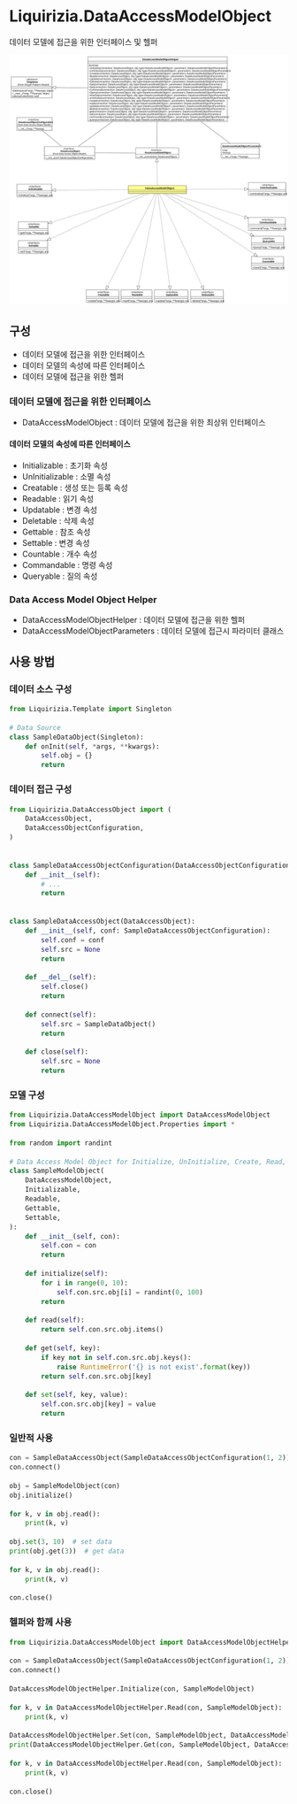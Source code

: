 # Liquirizia.DataAccessModelObject
데이터 모델에 접근을 위한 인터페이스 및 헬퍼

![Data Access Model Object Class Diagram](../res/DataAccessModelObject.svg "Data Access Model Object Class Diagram")

## 구성
* 데이터 모델에 접근을 위한 인터페이스
* 데이터 모델의 속성에 따른 인터페이스
* 데이터 모델에 접근을 위한 헬퍼

### 데이터 모델에 접근을 위한 인터페이스
* DataAccessModelObject : 데이터 모델에 접근을 위한 최상위 인터페이스

#### 데이터 모델의 속성에 따른 인터페이스
* Initializable : 초기화 속성
* UnInitializable : 소멸 속성
* Creatable : 생성 또는 등록 속성
* Readable : 읽기 속성
* Updatable : 변경 속성
* Deletable : 삭제 속성
* Gettable : 참조 속성
* Settable : 변경 속성
* Countable : 개수 속성
* Commandable : 명령 속성
* Queryable : 질의 속성

### Data Access Model Object Helper
* DataAccessModelObjectHelper : 데이터 모델에 접근을 위한 헬퍼
* DataAccessModelObjectParameters : 데이터 모델에 접근시 파라미터 클래스

## 사용 방법

### 데이터 소스 구성
```python
from Liquirizia.Template import Singleton

# Data Source
class SampleDataObject(Singleton):
	def onInit(self, *args, **kwargs):
		self.obj = {}
		return
```

### 데이터 접근 구성
```python
from Liquirizia.DataAccessObject import (
	DataAccessObject,
	DataAccessObjectConfiguration,
)


class SampleDataAccessObjectConfiguration(DataAccessObjectConfiguration):
	def __init__(self):
		# ...
		return


class SampleDataAccessObject(DataAccessObject):
	def __init__(self, conf: SampleDataAccessObjectConfiguration):
		self.conf = conf
		self.src = None
		return

	def __del__(self):
		self.close()
		return

	def connect(self):
		self.src = SampleDataObject()
		return

	def close(self):
		self.src = None
		return


```

### 모델 구성
```python
from Liquirizia.DataAccessModelObject import DataAccessModelObject
from Liquirizia.DataAccessModelObject.Properties import *

from random import randint

# Data Access Model Object for Initialize, UnInitialize, Create, Read, Update, Delete, Get, Set, Count
class SampleModelObject(
	DataAccessModelObject,
	Initializable,
	Readable,
	Gettable,
	Settable,
):
	def __init__(self, con):
		self.con = con
		return

	def initialize(self):
		for i in range(0, 10):
			self.con.src.obj[i] = randint(0, 100)
		return

	def read(self):
		return self.con.src.obj.items()

	def get(self, key):
		if key not in self.con.src.obj.keys():
			raise RuntimeError('{} is not exist'.format(key))
		return self.con.src.obj[key]

	def set(self, key, value):
		self.con.src.obj[key] = value
		return
```

### 일반적 사용
```python
con = SampleDataAccessObject(SampleDataAccessObjectConfiguration(1, 2))
con.connect()

obj = SampleModelObject(con)
obj.initialize()

for k, v in obj.read():
	print(k, v)

obj.set(3, 10)  # set data
print(obj.get(3))  # get data

for k, v in obj.read():
	print(k, v)

con.close()
```

### 헬퍼와 함께 사용
```python
from Liquirizia.DataAccessModelObject import DataAccessModelObjectHelper, DataAccessModelObjectParameter

con = SampleDataAccessObject(SampleDataAccessObjectConfiguration(1, 2))
con.connect()

DataAccessModelObjectHelper.Initialize(con, SampleModelObject)

for k, v in DataAccessModelObjectHelper.Read(con, SampleModelObject):
	print(k, v)

DataAccessModelObjectHelper.Set(con, SampleModelObject, DataAccessModelObjectParameters(3, 10))
print(DataAccessModelObjectHelper.Get(con, SampleModelObject, DataAccessModelObjectParameters(3)))

for k, v in DataAccessModelObjectHelper.Read(con, SampleModelObject):
	print(k, v)

con.close()
```